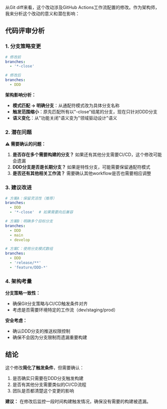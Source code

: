 从Git diff来看，这个改动涉及GitHub Actions工作流配置的修改。作为架构师，我来分析这个改动的意义和潜在影响：

## 代码评审分析

### 1. 分支策略变更
```yaml
# 修改前
branches:
  - '*-close'

# 修改后  
branches:
  - DDD
```

**架构影响分析：**
- **模式匹配 → 明确分支**：从通配符模式改为具体分支名称
- **触发范围缩小**：原先匹配所有以"-close"结尾的分支，现在只针对DDD分支
- **语义变化**：从"功能关闭"语义变为"领域驱动设计"语义

### 2. 潜在问题

**⚠️ 需要确认的问题：**
1. **是否存在多个需要构建的分支？** 如果还有其他分支需要CI/CD，这个修改可能会遗漏
2. **DDD分支是否是长期分支？** 如果是特性分支，可能需要保留通配符模式
3. **是否还有其他相关工作流？** 需要确认其他workflow是否也需要相应调整

### 3. 建议改进

```yaml
# 方案A：保留灵活性（推荐）
branches:
  - DDD
  - '*-close'  # 如果需要向后兼容

# 方案B：明确多个目标分支  
branches:
  - DDD
  - main
  - develop

# 方案C：使用分支模式数组
branches:
  - DDD
  - 'release/**'
  - 'feature/DDD-*'
```

### 4. 架构考量

**分支策略一致性：**
- 确保Git分支策略与CI/CD触发条件对齐
- 考虑是否需要环境特定的工作流（dev/staging/prod）

**安全考虑：**
- 确认DDD分支的推送权限控制
- 确保不会因为分支限制而遗漏重要构建

## 结论

这个修改**简化了触发条件**，但需要确认：
1. 是否确实只需要在DDD分支触发构建
2. 是否有其他分支需要类似的CI/CD流程
3. 团队是否都清楚这个变更的影响

**建议：** 在修改后监控一段时间构建触发情况，确保没有需要的构建被遗漏。